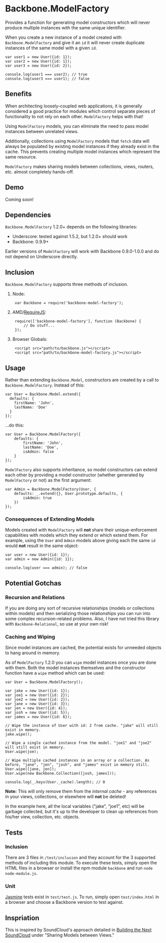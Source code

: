 # Backbone.ModelFactory

Provides a function for generating model constructors which will never produce multiple instances with the same unique identifier.

When you create a new instance of a model created with `Backbone.ModelFactory` and give it an `id` it will never create duplicate instances of the same model with a given `id`.

    var user1 = new User({id: 1});
    var user2 = new User({id: 1});
    var user3 = new User({id: 2});

    console.log(user1 === user2); // true
    console.log(user3 === user1); // false

## Benefits

When architecting loosely-coupled web applications, it is generally considered a good practice for modules which control separate pieces of functionality to not rely on each other. `ModelFactory` helps with that!

Using `ModelFactory` models, you can eliminate the need to pass model instances between unrelated views.

Additionally, collections using `ModelFactory` models that `fetch` data will always be populated by existing model instances if they already exist in the cache. This prevents creating multiple model instances which represent the same resource.

`ModelFactory` makes sharing models between collections, views, routers, etc. almost completely hands-off.

## Demo

Coming soon!

## Dependencies

`Backbone.ModelFactory` 1.2.0+ depends on the following libraries:

- Underscore: tested against 1.5.2, but 1.2.0+ should work
- Backbone: 0.9.9+

Earlier versions of `ModelFactory` will work with Backbone 0.9.0-1.0.0 and do not depend on Underscore directly.

## Inclusion

`Backbone.ModelFactory` supports three methods of inclusion.

1. Node:

        var Backbone = require('backbone-model-factory');

2. AMD/[RequireJS](http://requirejs.org):

        require(['backbone-model-factory'], function (Backbone) {
            // Do stuff...
        });

3. Browser Globals:

        <script src="path/to/backbone.js"></script>
        <script src="path/to/backbone-model-factory.js"></script>

## Usage

Rather than extending `Backbone.Model`, constructors are created by a call to `Backbone.ModelFactory`. Instead of this:

    var User = Backbone.Model.extend({
      defaults: {
        firstName: 'John',
        lastName: 'Doe'
      }
    });

...do this:

    var User = Backbone.ModelFactory({
        defaults: {
            firstName: 'John',
            lastName: 'Doe',
            isAdmin: false
        }
    });

`ModelFactory` also supports inheritance, so model constructors can extend each other by providing a model constructor (whether generated by `ModelFactory` or not) as the first argument:

    var Admin = Backbone.ModelFactory(User, {
        defaults: _.extend({}, User.prototype.defaults, {
            isAdmin: true
        })
    });

### Consequences of Extending Models

Models created with `ModelFactory` will __not__ share their unique-enforcement capabilities with models which they extend or which extend them. For example, using the `User` and `Admin` models above giving each the same `id` would __not__ result in the same object:

    var user = new User({id: 1});
    var admin = new Admin({id: 1});

    console.log(user === admin); // false

## Potential Gotchas

### Recursion and Relations

If you are doing any sort of recursive relationships (models or collections within models) and then serializing those relationships you can run into some complex recursion-related problems. Also, I have not tried this library with `Backbone-Relational`, so use at your own risk!

### Caching and Wiping

Since model instances are cached, the potential exists for unneeded objects to hang around in memory.

As of `ModelFactory` 1.2.0 you can `wipe` model instances once you are done with them. Both the model instances themselves and the constructor function have a `wipe` method which can be used:

    var User = Backbone.ModelFactory();

    var jake = new User({id: 1});
    var joe1 = new User({id: 2});
    var joe2 = new User({id: 2});
    var jane = new User({id: 3});
    var jen = new User({id: 4});
    var josh = new User({id: 5});
    var james = new User({id: 6});

    // Wipe the instance of User with id: 2 from cache. "jake" will still exist in memory.
    jake.wipe();

    // Wipe a single cached instance from the model. "joe1" and "joe2" will still exist in memory.
    User.wipe(joe);

    // Wipe multiple cached instances in an array or a collection. As before, "jane", "jen", "josh", and "james" exist in memory still.
    User.wipe([jane, jen]);
    User.wipe(new Backbone.Collection([josh, james]));

    console.log(_.keys(User._cache).length); // 0

__Note:__ This will only remove them from the _internal cache_ - any references in your views, collections, or elsewhere will __not__ be deleted!

In the example here, all the local variables ("jake", "joe1", etc) will be garbage collected, but it's up to the developer to clean up references from his/her view, collection, etc. objects.

## Tests

### Inclusion

There are 3 files in `/test/inclusion` and they account for the 3 supported methods of including this module. To execute these tests, simply open the HTML files in a browser or install the npm module `backbone` and run `node node-module.js`.

### Unit

[Jasmine](http://pivotal.github.io/jasmine/) tests exist in `test/test.js`. To run, simply open `test/index.html` in a browser and choose a Backbone version to test against.

## Inspriation

This is inspired by SoundCloud's approach detailed in [Building the Next SoundCloud](http://backstage.soundcloud.com/2012/06/building-the-next-soundcloud/) under "Sharing Models between Views."
